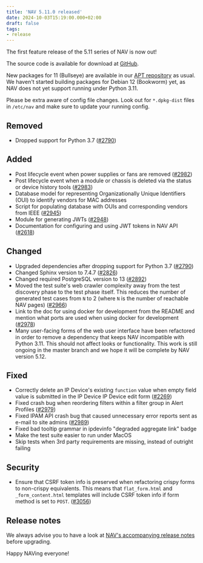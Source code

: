 ```yaml
---
title: 'NAV 5.11.0 released'
date: 2024-10-03T15:19:00.000+02:00
draft: false
tags:
- release
---
```


The first feature release of the 5.11 series of NAV is now out!

The source code is available for download at [GitHub](https://github.com/UNINETT/nav/releases).

New packages for 11 (Bullseye) are available in our [APT
repository](https://nav.uninett.no/install-instructions/#debian) as usual.  We
haven't started building packages for Debian 12 (Bookworm) yet, as NAV does not
yet support running under Python 3.11.

Please be extra aware of config file changes. Look out for `*.dpkg-dist` files
in `/etc/nav` and make sure to update your running config.

## Removed

- Dropped support for Python 3.7 ([#2790](https://github.com/Uninett/nav/issues/2790))

## Added

- Post lifecycle event when power supplies or fans are removed ([#2982](https://github.com/Uninett/nav/issues/2982))
- Post lifecycle event when a module or chassis is deleted via the status or device history tools ([#2983](https://github.com/Uninett/nav/issues/2983))
- Database model for representing Organizationally Unique Identifiers (OUI) to identify vendors for MAC addresses
- Script for populating database with OUIs and corresponding vendors from IEEE ([#2945](https://github.com/Uninett/nav/issues/2945))
- Module for generating JWTs ([#2948](https://github.com/Uninett/nav/issues/2948))
- Documentation for configuring and using JWT tokens in NAV API ([#2618](https://github.com/Uninett/nav/issues/2618))

## Changed

- Upgraded dependencies after dropping support for Python 3.7 ([#2790](https://github.com/Uninett/nav/issues/2790))
- Changed Sphinx version to 7.4.7 ([#2826](https://github.com/Uninett/nav/issues/2826))
- Changed required PostgreSQL version to 13 ([#2892](https://github.com/Uninett/nav/issues/2892))
- Moved the test suite's web crawler complexity away from the test discovery phase to the test phase itself.  This reduces the number of generated test cases from `N` to 2 (where `N` is the number of reachable NAV pages) ([#2966](https://github.com/Uninett/nav/issues/2966))
- Link to the doc for using docker for development from the README and mention what ports are used when using docker for development ([#2978](https://github.com/Uninett/nav/issues/2978))
- Many user-facing forms of the web user interface have been refactored in order to remove a dependency that keeps NAV incompatible with Python 3.11.  This should not affect looks or functionality.  This work is still ongoing in the master branch and we hope it will be complete by NAV version 5.12.

## Fixed

- Correctly delete an IP Device's existing `function` value when empty field value is submitted in the IP Device IP Device edit form ([#2269](https://github.com/Uninett/nav/issues/2269))
- Fixed crash bug when reordering filters within a filter group in Alert Profiles ([#2979](https://github.com/Uninett/nav/issues/2979))
- Fixed IPAM API crash bug that caused unnecessary error reports sent as e-mail to site admins ([#2989](https://github.com/Uninett/nav/issues/2989))
- Fixed bad tooltip grammar in ipdevinfo "degraded aggregate link" badge
- Make the test suite easier to run under MacOS
- Skip tests when 3rd party requirements are missing, instead of outright failing

## Security

- Ensure that CSRF token info is preserved when refactoring crispy forms to non-crispy equivalents. This means that `flat_form.html` and `_form_content.html` templates will include CSRF token info if form method is set to `POST`. ([#3056](https://github.com/Uninett/nav/issues/3056))
 
## Release notes

We always advise you to have a look at [NAV's accompanying release notes](https://nav.readthedocs.io/en/latest/release-notes.html#nav-5-11) before upgrading.

Happy NAVing everyone!

